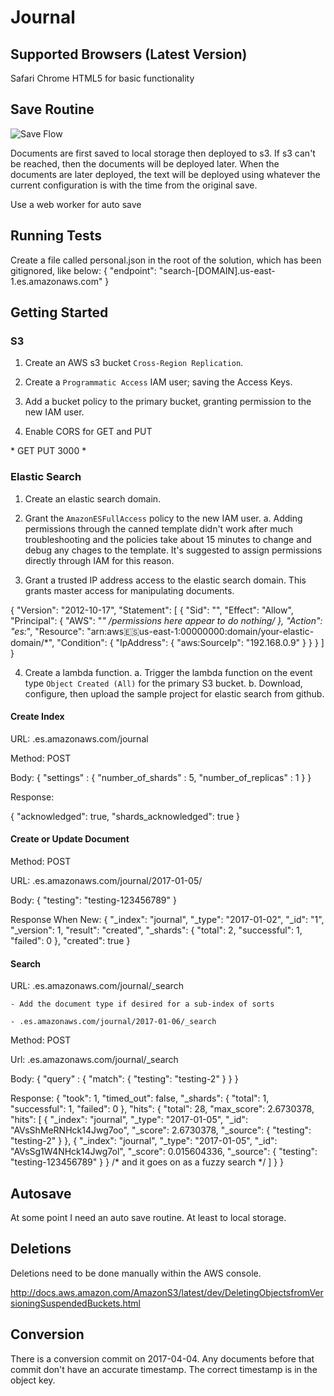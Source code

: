 # Journal

## Supported Browsers (Latest Version)
Safari
Chrome
HTML5 for basic functionality

## Save Routine

![Save Flow](https://timg456789.github.io/journal/docs/save-flow.jpg)

Documents are first saved to local storage then deployed to s3. If s3 can't be reached, then the documents will be deployed later. When the documents are later deployed, the text will be deployed using whatever the current configuration is with the time from the original save.

Use a web worker for auto save

## Running Tests

Create a file called personal.json in the root of the solution, which has been gitignored, like below:
{
    "endpoint": "search-[DOMAIN].us-east-1.es.amazonaws.com"
}

## Getting Started

### S3

1. Create an AWS s3 bucket `Cross-Region Replication`.

2. Create a `Programmatic Access` IAM user; saving the Access Keys.

3. Add a bucket policy to the primary bucket, granting permission to the new IAM user.

4. Enable CORS for GET and PUT

<?xml version="1.0" encoding="UTF-8"?>
<CORSConfiguration xmlns="http://s3.amazonaws.com/doc/2006-03-01/">
<CORSRule>
    <AllowedOrigin>*</AllowedOrigin>
    <AllowedMethod>GET</AllowedMethod>
    <AllowedMethod>PUT</AllowedMethod>
    <MaxAgeSeconds>3000</MaxAgeSeconds>
    <AllowedHeader>*</AllowedHeader>
</CORSRule>
</CORSConfiguration>

### Elastic Search

1. Create an elastic search domain.

2. Grant the `AmazonESFullAccess` policy to the new IAM user.
    a. Adding permissions through the canned template didn't work after much troubleshooting and the policies take about 15 minutes to change and debug any chages to the template. It's suggested to assign permissions directly through IAM for this reason.

3. Grant a trusted IP address access to the elastic search domain. This grants master access for manipulating documents.

{
  "Version": "2012-10-17",
  "Statement": [
    {
      "Sid": "",
      "Effect": "Allow",
      "Principal": {
        "AWS": "*" /*permissions here appear to do nothing*/
      },
      "Action": "es:*",
      "Resource": "arn:aws:es:us-east-1:00000000:domain/your-elastic-domain/*",
      "Condition": {
        "IpAddress": {
          "aws:SourceIp": "192.168.0.9"
        }
      }
    }
  ]
}

4. Create a lambda function.
    a. Trigger the lambda function on the event type `Object Created (All)` for the primary S3 bucket.
    b. Download, configure, then upload the sample project for elastic search from github.

#### Create Index

URL: .es.amazonaws.com/journal

Method: POST

Body:
{
    "settings" : {
        "number_of_shards" : 5,
        "number_of_replicas" : 1
    }
}

Response:

{
  "acknowledged": true,
  "shards_acknowledged": true
}

#### Create or Update Document

Method: POST

URL: .es.amazonaws.com/journal/2017-01-05/

Body: {
    "testing": "testing-123456789"
}

Response When New: {
  "_index": "journal",
  "_type": "2017-01-02",
  "_id": "1",
  "_version": 1,
  "result": "created",
  "_shards": {
    "total": 2,
    "successful": 1,
    "failed": 0
  },
  "created": true
}

#### Search

URL: .es.amazonaws.com/journal/_search

    - Add the document type if desired for a sub-index of sorts
    
    - .es.amazonaws.com/journal/2017-01-06/_search
    
Method: POST

Url: .es.amazonaws.com/journal/_search

Body: {
	"query" :
	{
		"match": { "testing": "testing-2" }
	}
}

Response: {
  "took": 1,
  "timed_out": false,
  "_shards": {
    "total": 1,
    "successful": 1,
    "failed": 0
  },
  "hits": {
    "total": 28,
    "max_score": 2.6730378,
    "hits": [
      {
        "_index": "journal",
        "_type": "2017-01-05",
        "_id": "AVsShMeRNHck14Jwg7oo",
        "_score": 2.6730378,
        "_source": {
          "testing": "testing-2"
        }
      },
      {
        "_index": "journal",
        "_type": "2017-01-05",
        "_id": "AVsSg1W4NHck14Jwg7ol",
        "_score": 0.015604336,
        "_source": {
          "testing": "testing-123456789"
        }
      } /* and it goes on as a fuzzy search */
    ]
  }
}

## Autosave
At some point I need an auto save routine. At least to local storage.

## Deletions
Deletions need to be done manually within the AWS console.

http://docs.aws.amazon.com/AmazonS3/latest/dev/DeletingObjectsfromVersioningSuspendedBuckets.html

## Conversion
There is a conversion commit on 2017-04-04. Any documents before that commit don't have an accurate timestamp. The correct timestamp is in the object key.